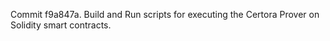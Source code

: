 Commit f9a847a.                    Build and Run scripts for executing the Certora Prover on Solidity smart contracts.